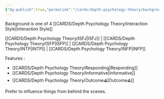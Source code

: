 ```yaml
---
{"dg-publish":true,"permalink":"/cards/depth-psychology-theory/background/","noteIcon":"","created":"2023-01-12T15:17:41.487+01:00","updated":"2023-04-18T13:52:46.521+02:00"}
---
```



Background is one of 4 [[CARDS/Depth Psychology Theory/Interaction Style\|Interaction Style]]

[[CARDS/Depth Psychology Theory/ISFJ\|ISFJ]] | [[CARDS/Depth Psychology Theory/ISFP\|ISFP]] | [[CARDS/Depth Psychology Theory/INTP\|INTP]] | [[CARDS/Depth Psychology Theory/INFP\|INFP]]

Features : 
- [[CARDS/Depth Psychology Theory/Responding\|Responding]]
- [[CARDS/Depth Psychology Theory/Informative\|Informative]]
- [[CARDS/Depth Psychology Theory/Outcome⛳\|Outcome⛳]]

Prefer to influence things from behind the scenes. 
